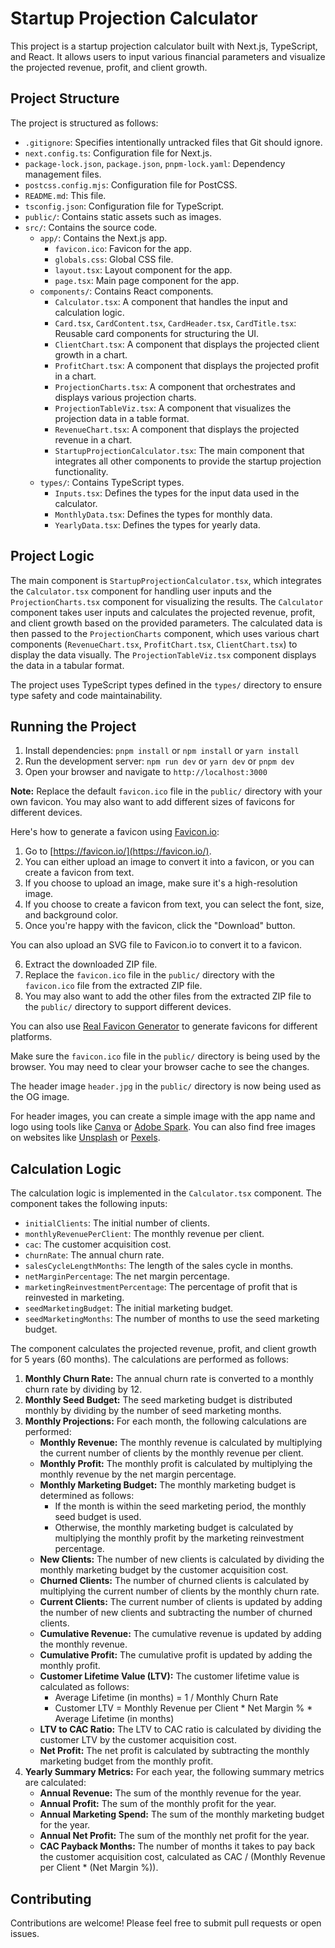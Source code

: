 # Startup Projection Calculator

This project is a startup projection calculator built with Next.js, TypeScript, and React. It allows users to input various financial parameters and visualize the projected revenue, profit, and client growth.

## Project Structure

The project is structured as follows:

- `.gitignore`: Specifies intentionally untracked files that Git should ignore.
- `next.config.ts`: Configuration file for Next.js.
- `package-lock.json`, `package.json`, `pnpm-lock.yaml`: Dependency management files.
- `postcss.config.mjs`: Configuration file for PostCSS.
- `README.md`: This file.
- `tsconfig.json`: Configuration file for TypeScript.
- `public/`: Contains static assets such as images.
- `src/`: Contains the source code.
  - `app/`: Contains the Next.js app.
    - `favicon.ico`: Favicon for the app.
    - `globals.css`: Global CSS file.
    - `layout.tsx`: Layout component for the app.
    - `page.tsx`: Main page component for the app.
  - `components/`: Contains React components.
    - `Calculator.tsx`: A component that handles the input and calculation logic.
    - `Card.tsx`, `CardContent.tsx`, `CardHeader.tsx`, `CardTitle.tsx`: Reusable card components for structuring the UI.
    - `ClientChart.tsx`: A component that displays the projected client growth in a chart.
    - `ProfitChart.tsx`: A component that displays the projected profit in a chart.
    - `ProjectionCharts.tsx`: A component that orchestrates and displays various projection charts.
    - `ProjectionTableViz.tsx`: A component that visualizes the projection data in a table format.
    - `RevenueChart.tsx`: A component that displays the projected revenue in a chart.
    - `StartupProjectionCalculator.tsx`: The main component that integrates all other components to provide the startup projection functionality.
  - `types/`: Contains TypeScript types.
    - `Inputs.tsx`: Defines the types for the input data used in the calculator.
    - `MonthlyData.tsx`: Defines the types for monthly data.
    - `YearlyData.tsx`: Defines the types for yearly data.

## Project Logic

The main component is `StartupProjectionCalculator.tsx`, which integrates the `Calculator.tsx` component for handling user inputs and the `ProjectionCharts.tsx` component for visualizing the results. The `Calculator` component takes user inputs and calculates the projected revenue, profit, and client growth based on the provided parameters. The calculated data is then passed to the `ProjectionCharts` component, which uses various chart components (`RevenueChart.tsx`, `ProfitChart.tsx`, `ClientChart.tsx`) to display the data visually. The `ProjectionTableViz.tsx` component displays the data in a tabular format.

The project uses TypeScript types defined in the `types/` directory to ensure type safety and code maintainability.

## Running the Project

1.  Install dependencies: `pnpm install` or `npm install` or `yarn install`
2.  Run the development server: `npm run dev` or `yarn dev` or `pnpm dev`
3.  Open your browser and navigate to `http://localhost:3000`

**Note:** Replace the default `favicon.ico` file in the `public/` directory with your own favicon. You may also want to add different sizes of favicons for different devices.

Here's how to generate a favicon using [Favicon.io](https://favicon.io/):

1.  Go to [https://favicon.io/](https://favicon.io/).
2.  You can either upload an image to convert it into a favicon, or you can create a favicon from text.
3.  If you choose to upload an image, make sure it's a high-resolution image.
4.  If you choose to create a favicon from text, you can select the font, size, and background color.
5.  Once you're happy with the favicon, click the "Download" button.

You can also upload an SVG file to Favicon.io to convert it to a favicon.

6.  Extract the downloaded ZIP file.
7.  Replace the `favicon.ico` file in the `public/` directory with the `favicon.ico` file from the extracted ZIP file.
8.  You may also want to add the other files from the extracted ZIP file to the `public/` directory to support different devices.

You can also use [Real Favicon Generator](https://realfavicongenerator.net/) to generate favicons for different platforms.

Make sure the `favicon.ico` file in the `public/` directory is being used by the browser. You may need to clear your browser cache to see the changes.

The header image `header.jpg` in the `public/` directory is now being used as the OG image.

For header images, you can create a simple image with the app name and logo using tools like [Canva](https://www.canva.com/) or [Adobe Spark](https://spark.adobe.com/). You can also find free images on websites like [Unsplash](https://unsplash.com/) or [Pexels](https://www.pexels.com/).

## Calculation Logic

The calculation logic is implemented in the `Calculator.tsx` component. The component takes the following inputs:

- `initialClients`: The initial number of clients.
- `monthlyRevenuePerClient`: The monthly revenue per client.
- `cac`: The customer acquisition cost.
- `churnRate`: The annual churn rate.
- `salesCycleLengthMonths`: The length of the sales cycle in months.
- `netMarginPercentage`: The net margin percentage.
- `marketingReinvestmentPercentage`: The percentage of profit that is reinvested in marketing.
- `seedMarketingBudget`: The initial marketing budget.
- `seedMarketingMonths`: The number of months to use the seed marketing budget.

The component calculates the projected revenue, profit, and client growth for 5 years (60 months). The calculations are performed as follows:

1.  **Monthly Churn Rate:** The annual churn rate is converted to a monthly churn rate by dividing by 12.
2.  **Monthly Seed Budget:** The seed marketing budget is distributed monthly by dividing by the number of seed marketing months.
3.  **Monthly Projections:** For each month, the following calculations are performed:
    - **Monthly Revenue:** The monthly revenue is calculated by multiplying the current number of clients by the monthly revenue per client.
    - **Monthly Profit:** The monthly profit is calculated by multiplying the monthly revenue by the net margin percentage.
    - **Monthly Marketing Budget:** The monthly marketing budget is determined as follows:
        - If the month is within the seed marketing period, the monthly seed budget is used.
        - Otherwise, the monthly marketing budget is calculated by multiplying the monthly profit by the marketing reinvestment percentage.
    - **New Clients:** The number of new clients is calculated by dividing the monthly marketing budget by the customer acquisition cost.
    - **Churned Clients:** The number of churned clients is calculated by multiplying the current number of clients by the monthly churn rate.
    - **Current Clients:** The current number of clients is updated by adding the number of new clients and subtracting the number of churned clients.
    - **Cumulative Revenue:** The cumulative revenue is updated by adding the monthly revenue.
    - **Cumulative Profit:** The cumulative profit is updated by adding the monthly profit.
    - **Customer Lifetime Value (LTV):** The customer lifetime value is calculated as follows:
        - Average Lifetime (in months) = 1 / Monthly Churn Rate
        - Customer LTV = Monthly Revenue per Client * Net Margin % * Average Lifetime (in months)
    - **LTV to CAC Ratio:** The LTV to CAC ratio is calculated by dividing the customer LTV by the customer acquisition cost.
    - **Net Profit:** The net profit is calculated by subtracting the monthly marketing budget from the monthly profit.
4.  **Yearly Summary Metrics:** For each year, the following summary metrics are calculated:
    - **Annual Revenue:** The sum of the monthly revenue for the year.
    - **Annual Profit:** The sum of the monthly profit for the year.
    - **Annual Marketing Spend:** The sum of the monthly marketing budget for the year.
    - **Annual Net Profit:** The sum of the monthly net profit for the year.
    - **CAC Payback Months:** The number of months it takes to pay back the customer acquisition cost, calculated as CAC / (Monthly Revenue per Client * (Net Margin %)).

## Contributing

Contributions are welcome! Please feel free to submit pull requests or open issues.
